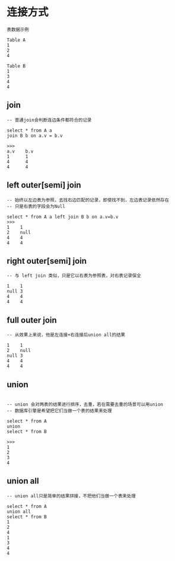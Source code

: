 # 连接方式

```
表数据示例

Table A 
1 
2 
4 

Table B 
1 
3 
4 
4
```

## join

```
-- 普通join会判断连边条件都符合的记录

select * from A a
join B b on a.v = b.v

>>>
a.v    b.v
1      1
4      4
4      4

```

## left outer\[semi\] join

```
-- 始终以左边表为参照，去找右边匹配的记录，即使找不到，左边表记录依然存在
-- 只是右表的字段会为Null

select * from A a left join B b on a.v=b.v
>>>
1    1
2    null
4    4
4    4

```

## right outer\[semi\] join

```
-- 与 left join 类似，只是它以右表为参照表，对右表记录保全

1    1
null 3
4    4
4    4   
```

## full outer join

```
-- 从效果上来说，他是左连接+右连接后union all的结果

1    1
2    null
null 3
4    4
4    4

```

## union

```

-- union 会对两表的结果进行排序，去重，若在需要去重的场景可以用union
-- 数据库引擎是希望把它们当做一个表的结果来处理

select * from A
union 
select * from B

>>>
1
2
3
4
```

## union all

```
-- union all只是简单的结果拼接，不把他们当做一个表来处理

select * from A
union all
select * from B
1
2
4
1
3
4
4
```

